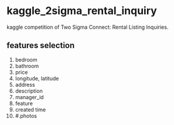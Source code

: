 # kaggle_2sigma_rental_inquiry
kaggle competition of Two Sigma Connect: Rental Listing Inquiries. 

## features selection
1. bedroom
2. bathroom
3. price
4. longitude, latitude
5. address
6. description
7. manager_id
8. feature
9. created time
10. \#.photos
